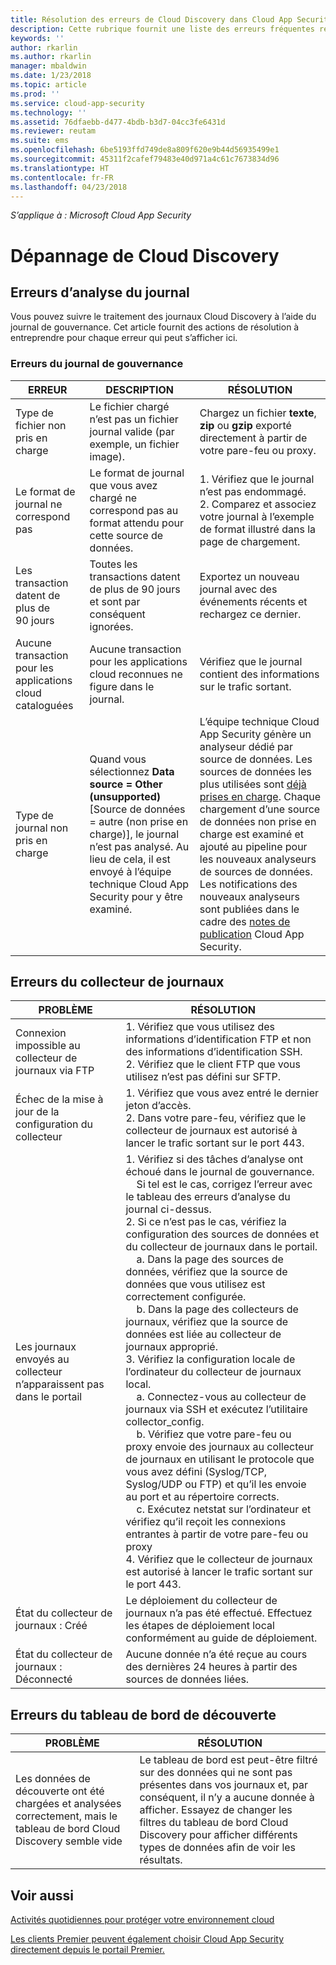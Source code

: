 ```yaml
---
title: Résolution des erreurs de Cloud Discovery dans Cloud App Security | Microsoft Docs
description: Cette rubrique fournit une liste des erreurs fréquentes relatives à Cloud Discovery ainsi que des solutions recommandées pour chacune.
keywords: ''
author: rkarlin
ms.author: rkarlin
manager: mbaldwin
ms.date: 1/23/2018
ms.topic: article
ms.prod: ''
ms.service: cloud-app-security
ms.technology: ''
ms.assetid: 76dfaebb-d477-4bdb-b3d7-04cc3fe6431d
ms.reviewer: reutam
ms.suite: ems
ms.openlocfilehash: 6be5193ffd749de8a809f620e9b44d56935499e1
ms.sourcegitcommit: 45311f2cafef79483e40d971a4c61c7673834d96
ms.translationtype: HT
ms.contentlocale: fr-FR
ms.lasthandoff: 04/23/2018
---
```

*S’applique à : Microsoft Cloud App Security*


# <a name="troubleshooting-cloud-discovery"></a>Dépannage de Cloud Discovery
## <a name="log-parsing-errors"></a>Erreurs d’analyse du journal

Vous pouvez suivre le traitement des journaux Cloud Discovery à l’aide du journal de gouvernance. Cet article fournit des actions de résolution à entreprendre pour chaque erreur qui peut s’afficher ici.

### <a name="governance-log-errors"></a>Erreurs du journal de gouvernance

|ERREUR|DESCRIPTION|RÉSOLUTION|
|----|----|----|
|Type de fichier non pris en charge|Le fichier chargé n’est pas un fichier journal valide (par exemple, un fichier image).|Chargez un fichier **texte**, **zip** ou **gzip** exporté directement à partir de votre pare-feu ou proxy.|
|Le format de journal ne correspond pas|Le format de journal que vous avez chargé ne correspond pas au format attendu pour cette source de données.|1. Vérifiez que le journal n’est pas endommagé. <br /> 2. Comparez et associez votre journal à l’exemple de format illustré dans la page de chargement.|
|Les transaction datent de plus de 90 jours|Toutes les transactions datent de plus de 90 jours et sont par conséquent ignorées.|Exportez un nouveau journal avec des événements récents et rechargez ce dernier.|
|Aucune transaction pour les applications cloud cataloguées|Aucune transaction pour les applications cloud reconnues ne figure dans le journal.|Vérifiez que le journal contient des informations sur le trafic sortant.|
|Type de journal non pris en charge|Quand vous sélectionnez **Data source = Other (unsupported)** [Source de données = autre (non prise en charge)], le journal n’est pas analysé. Au lieu de cela, il est envoyé à l’équipe technique Cloud App Security pour y être examiné.|L’équipe technique Cloud App Security génère un analyseur dédié par source de données. Les sources de données les plus utilisées sont [déjà prises en charge](set-up-cloud-discovery.md). Chaque chargement d’une source de données non prise en charge est examiné et ajouté au pipeline pour les nouveaux analyseurs de sources de données. Les notifications des nouveaux analyseurs sont publiées dans le cadre des [notes de publication](release-notes.md) Cloud App Security.|

## <a name="log-collector-errors"></a>Erreurs du collecteur de journaux

|                         PROBLÈME                          |                                                                                                                                                                                                                                                                                                                                                                                                                                                                                                                                                                                                     RÉSOLUTION                                                                                                                                                                                                                                                                                                                                                                                                                                                                                                                                                                                                     |
|--------------------------------------------------------|--------------------------------------------------------------------------------------------------------------------------------------------------------------------------------------------------------------------------------------------------------------------------------------------------------------------------------------------------------------------------------------------------------------------------------------------------------------------------------------------------------------------------------------------------------------------------------------------------------------------------------------------------------------------------------------------------------------------------------------------------------------------------------------------------------------------------------------------------------------------------------------------------------------------------------------------------------------------------------------------------------------------------------------------------------------------------------------------------------------------------------------------------------------------------------------------------------------------|
|    Connexion impossible au collecteur de journaux via FTP     |                                                                                                                                                                                                                                                                                                                                                                                                                                                                                                                                    1. Vérifiez que vous utilisez des informations d’identification FTP et non des informations d’identification SSH. <br />2. Vérifiez que le client FTP que vous utilisez n’est pas défini sur SFTP.                                                                                                                                                                                                                                                                                                                                                                                                                                                                                                                                     |
|        Échec de la mise à jour de la configuration du collecteur         |                                                                                                                                                                                                                                                                                                                                                                                                                                                                                                                          1. Vérifiez que vous avez entré le dernier jeton d’accès. <br />2. Dans votre pare-feu, vérifiez que le collecteur de journaux est autorisé à lancer le trafic sortant sur le port 443.                                                                                                                                                                                                                                                                                                                                                                                                                                                                                                                          |
| Les journaux envoyés au collecteur n’apparaissent pas dans le portail | 1.  Vérifiez si des tâches d’analyse ont échoué dans le journal de gouvernance.  <br />  &nbsp;&nbsp;&nbsp;&nbsp;Si tel est le cas, corrigez l’erreur avec le tableau des erreurs d’analyse du journal ci-dessus.<br /> 2. Si ce n’est pas le cas, vérifiez la configuration des sources de données et du collecteur de journaux dans le portail. <br /> &nbsp;&nbsp;&nbsp;&nbsp;a. Dans la page des sources de données, vérifiez que la source de données que vous utilisez est correctement configurée. <br />&nbsp;&nbsp;&nbsp;&nbsp;b. Dans la page des collecteurs de journaux, vérifiez que la source de données est liée au collecteur de journaux approprié. <br /> 3. Vérifiez la configuration locale de l’ordinateur du collecteur de journaux local.  <br />&nbsp;&nbsp;&nbsp;&nbsp;a. Connectez-vous au collecteur de journaux via SSH et exécutez l’utilitaire collector_config.<br/>&nbsp;&nbsp;&nbsp;&nbsp;b. Vérifiez que votre pare-feu ou proxy envoie des journaux au collecteur de journaux en utilisant le protocole que vous avez défini (Syslog/TCP, Syslog/UDP ou FTP) et qu’il les envoie au port et au répertoire corrects.<br /> &nbsp;&nbsp;&nbsp;&nbsp;c. Exécutez netstat sur l’ordinateur et vérifiez qu’il reçoit les connexions entrantes à partir de votre pare-feu ou proxy <br /> 4.   Vérifiez que le collecteur de journaux est autorisé à lancer le trafic sortant sur le port 443. |
|             État du collecteur de journaux : Créé              |                                                                                                                                                                                                                                                                                                                                                                                                                                                                                                                                            Le déploiement du collecteur de journaux n’a pas été effectué. Effectuez les étapes de déploiement local conformément au guide de déploiement.                                                                                                                                                                                                                                                                                                                                                                                                                                                                                                                                             |
|           État du collecteur de journaux : Déconnecté           |                                                                                                                                                                                                                                                                                                                                                                                                                                                                                                                                                                     Aucune donnée n’a été reçue au cours des dernières 24 heures à partir des sources de données liées.                                                                                                                                                                                                                                                                                                                                                                                                                                                                                                                                                                     |

## <a name="discovery-dashboard-errors"></a>Erreurs du tableau de bord de découverte

|PROBLÈME|RÉSOLUTION|
|----|----|
|Les données de découverte ont été chargées et analysées correctement, mais le tableau de bord Cloud Discovery semble vide|Le tableau de bord est peut-être filtré sur des données qui ne sont pas présentes dans vos journaux et, par conséquent, il n’y a aucune donnée à afficher. Essayez de changer les filtres du tableau de bord Cloud Discovery pour afficher différents types de données afin de voir les résultats.|

## <a name="see-also"></a>Voir aussi  
[Activités quotidiennes pour protéger votre environnement cloud](daily-activities-to-protect-your-cloud-environment.md)   

[Les clients Premier peuvent également choisir Cloud App Security directement depuis le portail Premier.](https://premier.microsoft.com/)  


